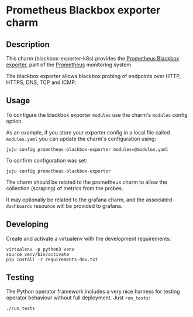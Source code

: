 # Prometheus Blackbox exporter charm

## Description

This charm (blackbox-exporter-k8s) provides the
[Prometheus Blackbox exporter](https://github.com/prometheus/blackbox_exporter),
part of the [Prometheus](https://prometheus.io/) monitoring system.

The blackbox exporter allows blackbox probing of endpoints over HTTP, HTTPS,
DNS, TCP and ICMP.

## Usage

To configure the blackbox exporter `modules` use the charm's `modules` config
option.

As an example, if you store your exporter config in a local file called
`modules.yaml` you can update the charm's configuration using:

    juju config prometheus-blackbox-exporter modules=@modules.yaml

To confirm configuration was set:

    juju config prometheus-blackbox-exporter

The charm should be related to the prometheus charm to allow the collection
(scraping) of metrics from the probes.

It may optionally be related to the grafana charm, and the associated
`dashboards` resource will be provided to grafana.

## Developing

Create and activate a virtualenv with the development requirements:

    virtualenv -p python3 venv
    source venv/bin/activate
    pip install -r requirements-dev.txt

## Testing

The Python operator framework includes a very nice harness for testing
operator behaviour without full deployment. Just `run_tests`:

    ./run_tests
